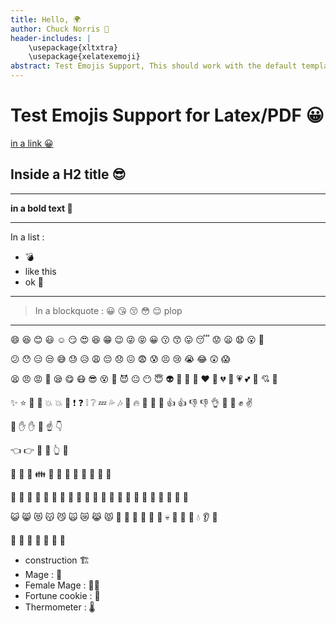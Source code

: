 ```yaml
---
title: Hello, 🌍
author: Chuck Norris 💪 
header-includes: |
    \usepackage{xltxtra}
    \usepackage{xelatexemoji}
abstract: Test Emojis Support, This should work with the default template
---
```


# Test Emojis Support for Latex/PDF 😀


[in a link 😀](https://github.com/dalibo/pandocker/)

## Inside a H2 title 😎


---------------------------------------------------


**in a bold text 🍓**


---------------------------------------------------

In a list :

* 💣
* like this
* ok 🐋

---------------------------------------------------

> In a blockquote :
> 😀 😘 😚 😳 😌
>   plop


---------------------------------------------------



😄 😆 😊 😃 ☺️ 😏 😍 😆 😁 😉 😜 😝 😀 😗 😙 😛 😴 😟 😦 😧 😮 😬

😕 😯 😑 😒 😅 😓 😥 😩 😔 😞 😖 😨 😰 😣 😢 😭 😂 😲 😱

😫 😠 😡 😤 😪 😋 😷 😎 😵 👿 😈 😐 😶 😇 👽 💛 💙 💜 ❤️ 💚 💔 💓 💗 💕 💞 💘 💖

✨ ⭐️ 🌟 💫 💥 💥 💢 ❗️ ❓ ❕ ❔ 💤 💦 🎶 🎵 🔥 💩 💩 💩 👍 👍 👎 👎 👌 👊 👊 ✊ ✌️


👋 ✋ ✋ 👐 ☝️ 👇

👈 👉 🙌 🙏 👆 👏


🏃 🏃 👫 👪 👬 👭 💃 👯 🙆 🙅 💁 🙋

👰 🙎 🙍 🙇 💑 💆 💇 💅 👦 👧 👩 👨 👶 👵 👴 👱 👲 👳 👷 👮 👼 👸

😺 😸 😻 😽 😼 🙀 😿 😹 😾 👹 👺 🙈 🙉 🙊 💂 💀 🐾 👄 💋 💧 👂 👀

👃 👅 💌 👤 👥 💬 💭


* construction  🏗
* Mage : 🧙
* Female Mage : 🧙‍♀️ 
* Fortune cookie : 🥠
* Thermometer : 🌡️
